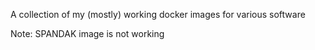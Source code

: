 A collection of my (mostly) working docker images for various software

Note: SPANDAK image is not working